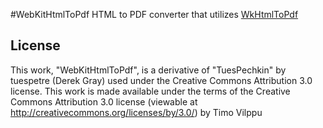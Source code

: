 #WebKitHtmlToPdf
HTML to PDF converter that utilizes  [WkHtmlToPdf](http://github.com/antialize/wkhtmltopdf) 

License
-------

This work, "WebKitHtmlToPdf", is a derivative of "TuesPechkin" by tuespetre (Derek Gray) used under the Creative Commons Attribution 3.0 license.
This work is made available under the terms of the Creative Commons Attribution 3.0 license (viewable at http://creativecommons.org/licenses/by/3.0/) by Timo Vilppu
